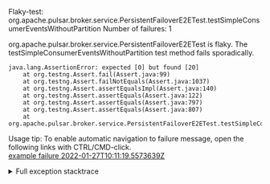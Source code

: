         
Flaky-test: org.apache.pulsar.broker.service.PersistentFailoverE2ETest.testSimpleConsumerEventsWithoutPartition
Number of failures: 1

org.apache.pulsar.broker.service.PersistentFailoverE2ETest is flaky. The testSimpleConsumerEventsWithoutPartition test method fails sporadically.

```
java.lang.AssertionError: expected [0] but found [20]
	at org.testng.Assert.fail(Assert.java:99)
	at org.testng.Assert.failNotEquals(Assert.java:1037)
	at org.testng.Assert.assertEqualsImpl(Assert.java:140)
	at org.testng.Assert.assertEquals(Assert.java:122)
	at org.testng.Assert.assertEquals(Assert.java:797)
	at org.testng.Assert.assertEquals(Assert.java:807)
	at org.apache.pulsar.broker.service.PersistentFailoverE2ETest.testSimpleConsumerEventsWithoutPartition(PersistentFailoverE2ETest.java:204)
```

Usage tip: To enable automatic navigation to failure message, open the following links with CTRL/CMD-click.  
[example failure 2022-01-27T10:11:19.5573639Z](https://github.com/apache/pulsar/runs/4964005942?check_suite_focus=true?check_suite_focus=true#step:9:1259)  


<details>
<summary>Full exception stacktrace</summary>
<code><pre>
java.lang.AssertionError: expected [0] but found [20]
	at org.testng.Assert.fail(Assert.java:99)
	at org.testng.Assert.failNotEquals(Assert.java:1037)
	at org.testng.Assert.assertEqualsImpl(Assert.java:140)
	at org.testng.Assert.assertEquals(Assert.java:122)
	at org.testng.Assert.assertEquals(Assert.java:797)
	at org.testng.Assert.assertEquals(Assert.java:807)
	at org.apache.pulsar.broker.service.PersistentFailoverE2ETest.testSimpleConsumerEventsWithoutPartition(PersistentFailoverE2ETest.java:204)
	at java.base/jdk.internal.reflect.NativeMethodAccessorImpl.invoke0(Native Method)
	at java.base/jdk.internal.reflect.NativeMethodAccessorImpl.invoke(NativeMethodAccessorImpl.java:62)
	at java.base/jdk.internal.reflect.DelegatingMethodAccessorImpl.invoke(DelegatingMethodAccessorImpl.java:43)
	at java.base/java.lang.reflect.Method.invoke(Method.java:566)
	at org.testng.internal.MethodInvocationHelper.invokeMethod(MethodInvocationHelper.java:132)
	at org.testng.internal.InvokeMethodRunnable.runOne(InvokeMethodRunnable.java:45)
	at org.testng.internal.InvokeMethodRunnable.call(InvokeMethodRunnable.java:73)
	at org.testng.internal.InvokeMethodRunnable.call(InvokeMethodRunnable.java:11)
	at java.base/java.util.concurrent.FutureTask.run(FutureTask.java:264)
	at java.base/java.util.concurrent.ThreadPoolExecutor.runWorker(ThreadPoolExecutor.java:1128)
	at java.base/java.util.concurrent.ThreadPoolExecutor$Worker.run(ThreadPoolExecutor.java:628)
	at java.base/java.lang.Thread.run(Thread.java:829)

</pre></code>
</details>

